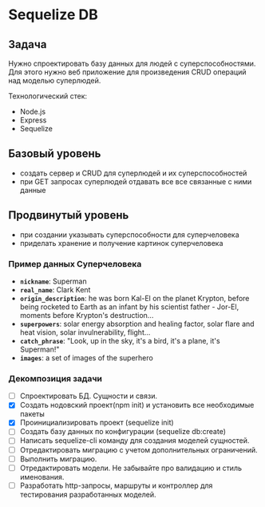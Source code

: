 # Sequelize DB

## Задача

Нужно спроектировать базу данных для людей с суперспособностями. Для этого нужно веб приложение для произведения CRUD операций над моделью суперлюдей.

Технологический стек:

- Node.js
- Express
- Sequelize

## Базовый уровень

- создать сервер и CRUD для суперлюдей и их суперспособностей
- при GET запросах суперлюдей отдавать все все связанные с ними данные

## Продвинутый уровень

- при создании указывать суперспособности для суперчеловека
- приделать хранение и получение картинок суперчеловека

### Пример данных Суперчеловека

- **`nickname`**: Superman
- **`real_name`**: Clark Kent
- **`origin_description`**: he was born Kal-El on the planet Krypton, before being rocketed to Earth as an infant by his scientist father - Jor-El, moments before Krypton's destruction...
- **`superpowers`**: solar energy absorption and healing factor, solar flare and heat vision, solar invulnerability, flight...
- **`catch_phrase`**: "Look, up in the sky, it's a bird, it's a plane, it's Superman!"
- **`images`**: a set of images of the superhero

### Декомпозиция задачи

- [ ] Спроектировать БД. Сущности и связи.
- [x] Создать нодовский проект(npm init) и установить все необходимые пакеты
- [x] Проинициализировать проект (sequelize init)
- [ ] Создать базу данных по конфигурации (sequelize db:create)
- [ ] Написать sequelize-cli команду для создания моделей сущностей.
- [ ] Отредактировать миграцию с учетом дополнительных ограничений.
- [ ] Выполнить миграцию.
- [ ] Отредактировать модели. Не забывайте про валидацию и стиль именования.
- [ ] Разработать http-запросы, маршруты и контроллер для тестирования разработанных моделей.
